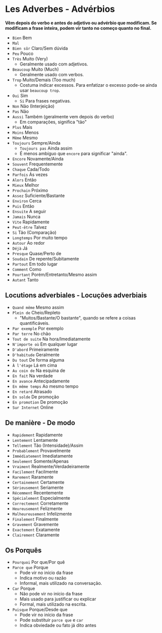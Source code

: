 # Les Adverbes - Advérbios

**Vêm depois do verbo e antes do adjetivo ou advérbio que modificam. Se modificam a frase inteira, podem vir tanto no começo quanto no final.**

-   `Bien` Bem
-   `Mal`
-   `Bien sûr` Claro/Sem dúvida
-   `Peu` Pouco
-   `Très` Muito (Very)
    -   Geralmente usado com adjetivos.
-   `Beaucoup` Muito (Much)
    -   Geralmente usado com verbos.
-   `Trop` Muito/Demais (Too much)
    -   Costuma indicar excessos. Para enfatizar o excesso pode-se ainda usar `beaucoup trop`.
-   `Oui` Sim
    -   `Si` Para frases negativas.
-   `Non` Não (Interjeição)
-   `Pas` Não
-   `Aussi` Também (geralmente vem depois do verbo)
    -   Em comparações, significa "tão"
-   `Plus` Mais
-   `Moins` Menos
-   `Même` Mesmo
-   `Toujours` Sempre/Ainda
    -   `Toujours pas` Ainda assim
    -   É menos ambíguo que `encore` para significar "ainda".
-   `Encore` Novamente/Ainda
-   `Souvent` Frequentemente
-   `Chaque` Cada/Todo
-   `Parfois` Às vezes
-   `Alors` Então
-   `Mieux` Melhor
-   `Prochain` Próximo
-   `Assez` Suficiente/Bastante
-   `Environ` Cerca
-   `Puis` Então
-   `Ensuite` A seguir
-   `Jamais` Nunca
-   `Vite` Rapidamente
-   `Peut-être` Talvez
-   `Si` Tão (Comparação)
-   `Longtemps` Por muito tempo
-   `Autour` Ao redor
-   `Déjà` Já
-   `Presque` Quase/Perto de
-   `Soudain` De repente/Subitamente
-   `Partout` Em todo lugar
-   `Comment` Como
-   `Pourtant` Porém/Entretanto/Mesmo assim
-   `Autant` Tanto

## Locutions adverbiales - Locuções adverbiais

-   `Quand même` Mesmo assim
-   `Plein de` Cheio/Repleto
    -   "Muitos/Bastante/O bastante", quando se refere a coisas quantificáveis.
-   `Par exemple` Por exemplo
-   `Par terre` No chão
-   `Tout de suite` Na hora/Imediatamente
-   `N'importe où` Em qualquer lugar
-   `D'abord` Primeiramente
-   `D'habitude` Geralmente
-   `Du tout` De forma alguma
-   `À l'étage` Lá em cima
-   `Au coin de` Na esquina de
-   `En fait` Na verdade
-   `En avance` Antecipadamente
-   `En même temps` Ao mesmo tempo
-   `En retard` Atrasado
-   `En solde` De promoção
-   `En promotion` De promoção
-   `Sur Internet` Online

## De manière - De modo

-   `Rapidement` Rapidamente
-   `Lentement` Lentamente
-   `Tellement` Tão (Intensidade)/Assim
-   `Probablement` Provavelmente
-   `Immédiatement` Imediatamente
-   `Seulement` Somente/Apenas
-   `Vraiment` Realmente/Verdadeiramente
-   `Facilement` Facilmente
-   `Rarement` Raramente
-   `Certainement` Certamente
-   `Sérieusement` Seriamente
-   `Récemment` Recentemente
-   `Spécialement` Especialmente
-   `Correctement` Corretamente
-   `Heureusement` Felizmente
-   `Malheureusement` Infelizmente
-   `Finalement` Finalmente
-   `Gravement` Gravemente
-   `Exactement` Exatamente
-   `Clairement` Claramente

## Os Porquês

-   `Pourquoi` Por que/Por quê
-   `Parce que` Porque
    -   Pode vir no início da frase
    -   Indica motivo ou razão
    -   Informal, mais utilizado na conversação.
-   `Car` Porque
    -   Não pode vir no início da frase
    -   Mais usado para justificar ou explicar
    -   Formal, mais utilizado na escrita.
-   `Puisque` Porque/Desde que
    -   Pode vir no início da frase
    -   Pode substituir `parce que` e `car`
    -   Indica obviedade ou fato já dito antes
